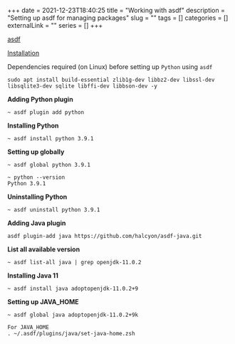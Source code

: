 +++
date = 2021-12-23T18:40:25
title = "Working with asdf"
description = "Setting up asdf for managing packages"
slug = ""
tags = []
categories = []
externalLink = ""
series = []
+++
        
[asdf](https://asdf-vm.com/)

[Installation](https://asdf-vm.com/guide/getting-started.html#_1-install-dependencies)


Dependencies required (on Linux) before setting up `Python` using `asdf`

```shell
sudo apt install build-essential zlib1g-dev libbz2-dev libssl-dev libsqlite3-dev sqlite libffi-dev libbson-dev -y
```

**Adding Python plugin**

```shell
~ asdf plugin add python
```

**Installing Python**

```
~ asdf install python 3.9.1
```

**Setting up globally**

```shell
~ asdf global python 3.9.1
```

```
~ python --version
Python 3.9.1
```

**Uninstalling Python**

```shell
~ asdf uninstall python 3.9.1
```

**Adding Java plugin**

```shell
asdf plugin-add java https://github.com/halcyon/asdf-java.git
```

**List all available version**

```shell
~ asdf list-all java | grep openjdk-11.0.2
```

**Installing Java 11**

```shell
~ asdf install java adoptopenjdk-11.0.2+9
```

**Setting up JAVA_HOME**

```
~ asdf global java adoptopenjdk-11.0.2+9k

For JAVA_HOME
. ~/.asdf/plugins/java/set-java-home.zsh
```